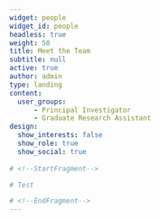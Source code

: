 ```yaml
---
widget: people
widget_id: people
headless: true
weight: 50
title: Meet the Team
subtitle: null
active: true
author: admin
type: landing
content:
  user_groups:
      - Principal Investigator
      - Graduate Research Assistant
design:
  show_interests: false
  show_role: true
  show_social: true
  
# <!--StartFragment-->

# T﻿est

# <!--EndFragment-->
---
```

